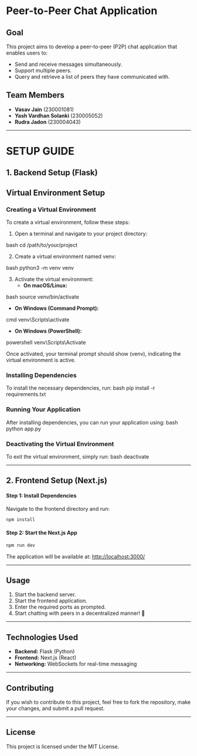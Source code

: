 # Peer-to-Peer Chat Application

## Goal
This project aims to develop a peer-to-peer (P2P) chat application that enables users to:
- Send and receive messages simultaneously.
- Support multiple peers.
- Query and retrieve a list of peers they have communicated with.

## Team Members
- **Vasav Jain** (230001081)
- **Yash Vardhan Solanki** (230005052)
- **Rudra Jadon** (230004043)

---
# SETUP GUIDE
## 1. Backend Setup (Flask)

## Virtual Environment Setup

### Creating a Virtual Environment
To create a virtual environment, follow these steps:

1. Open a terminal and navigate to your project directory:
   
bash
   cd /path/to/your/project


2. Create a virtual environment named venv:
   
bash
   python3 -m venv venv


3. Activate the virtual environment:
   - **On macOS/Linux:**
     
bash
     source venv/bin/activate

   - **On Windows (Command Prompt):**
     
cmd
     venv\Scripts\activate

   - **On Windows (PowerShell):**
     
powershell
     venv\Scripts\Activate


Once activated, your terminal prompt should show (venv), indicating the virtual environment is active.

### Installing Dependencies
To install the necessary dependencies, run:
bash
pip install -r requirements.txt


### Running Your Application
After installing dependencies, you can run your application using:
bash
python app.py


### Deactivating the Virtual Environment
To exit the virtual environment, simply run:
bash
deactivate

---

## 2. Frontend Setup (Next.js)

#### Step 1: Install Dependencies
Navigate to the frontend directory and run:
```sh
npm install
```

#### Step 2: Start the Next.js App
```sh
npm run dev
```
The application will be available at: [http://localhost:3000/](http://localhost:3000/)

---

## Usage
1. Start the backend server.
2. Start the frontend application.
3. Enter the required ports as prompted.
4. Start chatting with peers in a decentralized manner! 🚀

---

## Technologies Used
- **Backend:** Flask (Python)
- **Frontend:** Next.js (React)
- **Networking:** WebSockets for real-time messaging

---

## Contributing
If you wish to contribute to this project, feel free to fork the repository, make your changes, and submit a pull request.

---

## License
This project is licensed under the MIT License.


